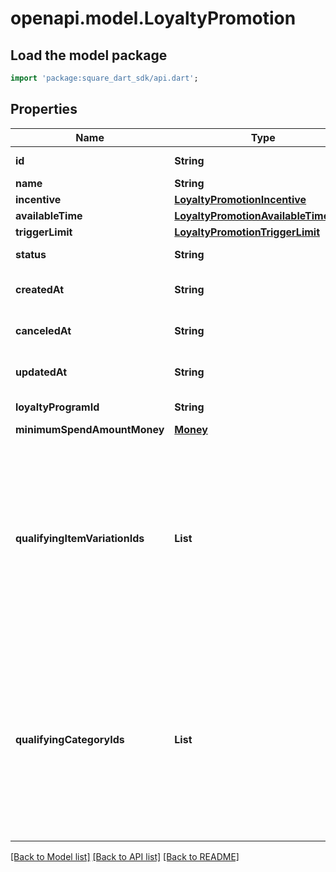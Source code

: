# openapi.model.LoyaltyPromotion

## Load the model package
```dart
import 'package:square_dart_sdk/api.dart';
```

## Properties
Name | Type | Description | Notes
------------ | ------------- | ------------- | -------------
**id** | **String** | The Square-assigned ID of the promotion. | [optional] 
**name** | **String** | The name of the promotion. | 
**incentive** | [**LoyaltyPromotionIncentive**](LoyaltyPromotionIncentive.md) |  | 
**availableTime** | [**LoyaltyPromotionAvailableTimeData**](LoyaltyPromotionAvailableTimeData.md) |  | 
**triggerLimit** | [**LoyaltyPromotionTriggerLimit**](LoyaltyPromotionTriggerLimit.md) |  | [optional] 
**status** | **String** | The current status of the promotion. | [optional] 
**createdAt** | **String** | The timestamp of when the promotion was created, in RFC 3339 format. | [optional] 
**canceledAt** | **String** | The timestamp of when the promotion was canceled, in RFC 3339 format. | [optional] 
**updatedAt** | **String** | The timestamp when the promotion was last updated, in RFC 3339 format. | [optional] 
**loyaltyProgramId** | **String** | The ID of the [loyalty program](https://developer.squareup.com/reference/square_2023-12-13/objects/LoyaltyProgram) associated with the promotion. | [optional] 
**minimumSpendAmountMoney** | [**Money**](Money.md) |  | [optional] 
**qualifyingItemVariationIds** | **List<String>** | The IDs of any qualifying `ITEM_VARIATION` [catalog objects](https://developer.squareup.com/reference/square_2023-12-13/objects/CatalogObject). If specified, the purchase must include at least one of these items to qualify for the promotion.  This option is valid only if the base loyalty program uses a `VISIT` or `SPEND` accrual rule. With `SPEND` accrual rules, make sure that qualifying promotional items are not excluded.  You can specify `qualifying_item_variation_ids` or `qualifying_category_ids` for a given promotion, but not both. | [default to const []]
**qualifyingCategoryIds** | **List<String>** | The IDs of any qualifying `CATEGORY` [catalog objects](https://developer.squareup.com/reference/square_2023-12-13/objects/CatalogObject). If specified, the purchase must include at least one item from one of these categories to qualify for the promotion.  This option is valid only if the base loyalty program uses a `VISIT` or `SPEND` accrual rule. With `SPEND` accrual rules, make sure that qualifying promotional items are not excluded.  You can specify `qualifying_category_ids` or `qualifying_item_variation_ids` for a promotion, but not both. | [default to const []]

[[Back to Model list]](../README.md#documentation-for-models) [[Back to API list]](../README.md#documentation-for-api-endpoints) [[Back to README]](../README.md)


